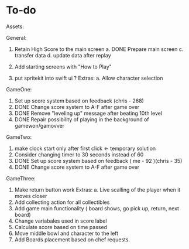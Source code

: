 #  To-do

Assets:

General:
1. Retain High Score to the main screen 
    a. DONE Prepare main screen
    c. transfer data
    d. update data after replay
    
2. Add starting screens with "How to Play"
3. put spritekit into swift ui ?
    Extras:
    a. Allow character selection

GameOne: 
1. Set up score system based on feedback (chris - 268)
2. DONE Change score system to A-F after game over
3. DONE Remove "leveling up" message after beating 10th level
4. DONE Repair possibility of playing in the background of gamewon/gamovver

GameTwo:
1. make clock start only after first click <- temporary solution
2. Consider changing timer to 30 seconds instead of 60
3. DONE Set up score system based on feedback  ( me - 92 )(chris - 35)
2. DONE Change score system to A-F after game over

GameThree:
1. Make return button work
    Extras:
    a. Live scalling of the player when it moves closer
2. Add collecting action for all collectibles
3. Add game main functionality ( board shows, go pick up, return, next board)
4. Change variabales used in score label 
5. Calculate score based on time passed 
6. Move middle bowl and character to the left
7. Add Boards placement based on chef requests. 

